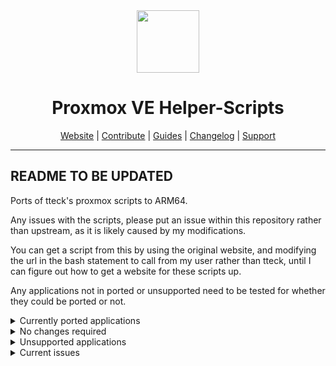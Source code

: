 <div align="center">
  <a href="#">
    <img src="https://raw.githubusercontent.com/tteck/Proxmox/main/misc/images/logo.png" height="100px" />
 </a>
</div>
<h1 align="center">Proxmox VE Helper-Scripts</h1>

<p align="center">
  <a href="https://helper-scripts.com/">Website</a> | 
  <a href="https://github.com/tteck/Proxmox/blob/main/.github/CONTRIBUTING.md">Contribute</a> |
  <a href="https://github.com/tteck/Proxmox/blob/main/USER_SUBMITTED_GUIDES.md">Guides</a> |
  <a href="https://github.com/tteck/Proxmox/blob/main/CHANGELOG.md">Changelog</a> |
  <a href="https://ko-fi.com/D1D7EP4GF">Support</a>
</p>

---

## README TO BE UPDATED

Ports of tteck's proxmox scripts to ARM64.

Any issues with the scripts, please put an issue within this repository rather than upstream, as it is likely caused by my modifications.

You can get a script from this by using the original website, and modifying the url in the bash statement to call from my user rather than tteck, until I can figure out how to get a website for these scripts up.

Any applications not in ported or unsupported need to be tested for whether they could be ported or not.

<details>
  <summary>Currently ported applications</summary>
    <li>ActualBudget</li>
    <li>Adguard</li>
    <li>AgentDVR</li>
    <li>Apache Cassandra</li>
    <li>Apache CouchDB</li>
    <li>APT Cacher NG</li>
    <li>Audiobookshelf</li>
    <li>Autobrr</li>
    <li>Bazarr</li>
    <li>Blocky</li>
    <li>CasaOS</li>
    <li>ChangeDetection</li>
    <li>Docker</li>
    <li>Jellyseerr</li>
    <li>Mafl</li>
    <li>Nginx Proxy Manager</li>
    <li>Prowlarr</li>
    <li>Radarr</li>
    <li>Sonarr</li>
</details>

<details>
  <summary>No changes required</summary>
    <li>Tailscale</li>
</details>

<details>
  <summary>Unsupported applications</summary>
    <li>Proxmox Backup Server - Needs custom image</li>
    <li>All alpine templates - hardcoded Ubuntu base image due to Debian issues</li>
</details>

<details>
  <summary>Current issues</summary>
    <li>Currently the image used is hardcoded to be an Ubuntu 22.04 image.</li>
    <li>Available debian arm64 images aren't able to be used currently as they have moved from ifupdown networking to systemd-network, meaning that until I can figure out how to make a custom image using ifupdown Debian will not work, if you know how to do this please make an issue, as Im unsure of where to start with this</li>
</details>
